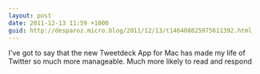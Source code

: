 ```yaml
---
layout: post
date: 2011-12-13 11:59 +1000
guid: http://desparoz.micro.blog/2011/12/13/t146408825975611392.html
---
```

I've got to say that the new Tweetdeck App for Mac has made my life of Twitter so much more manageable. Much more likely to read and respond
